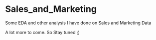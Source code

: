 # Sales_and_Marketing
Some EDA and other analysis I have done  on Sales and Marketing Data 

A lot more to come. So Stay tuned ;)
